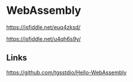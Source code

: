 # WebAssembly

https://jsfiddle.net/euq4zksd/

https://jsfiddle.net/u4qh6s9y/

## Links

https://github.com/tgsstdio/Hello-WebAssembly
